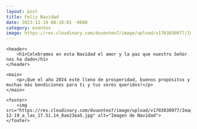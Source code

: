 ```yaml
---
layout: post
title: Feliz Navidad
date: 2023-12-19 08:16:01 -0600
category: eventos
image: https://res.cloudinary.com/duuonteo7/image/upload/v1703030977/Imagen_de_WhatsApp_2023-12-19_a_las_17.51.14_8ae23ea5.jpg
---
```

<html lang="es">

<head>
    <meta charset="UTF-8">
    <meta name="viewport" content="width=device-width, initial-scale=1.0">
    <title>¡Feliz Navidad y Próspero Año Nuevo!</title>
</head>

<body>

    <header>
        <h1>Celebramos en esta Navidad el amor y la paz que nuestro Señor nos ha dado</h1>
    </header>

    <main>
        <p>¡Que el año 2024 esté lleno de prosperidad, buenos propósitos y muchas más bendiciones para ti y tus seres queridos!</p>
    </main>

    <footer>
        <img src="https://res.cloudinary.com/duuonteo7/image/upload/v1703030977/Imagen_de_WhatsApp_2023-12-19_a_las_17.51.14_8ae23ea5.jpg" alt="Imagen de Navidad">
    </footer>

</body>

</html>



